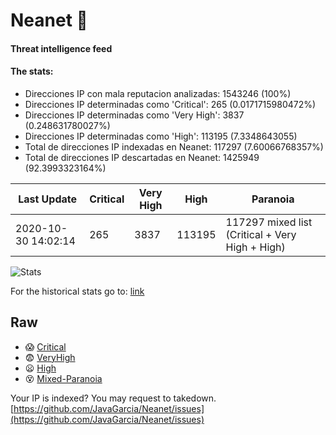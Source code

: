 # Neanet :hocho:
#### Threat intelligence feed
#### The stats:

- Direcciones IP con mala reputacion analizadas: 1543246 (100%)
- Direcciones IP determinadas como 'Critical':  265 (0.0171715980472%)
- Direcciones IP determinadas como 'Very High':  3837 (0.248631780027%)
- Direcciones IP determinadas como 'High':  113195 (7.3348643055)
- Total de direcciones IP indexadas en Neanet:  117297 (7.60066768357%)
- Total de direcciones IP descartadas en Neanet:  1425949 (92.3993323164%)

| Last Update | Critical | Very High | High | Paranoia |
| --- | --- | --- | --- | --- |
| 2020-10-30 14:02:14 | 265 | 3837 | 113195 | 117297 mixed list (Critical + Very High + High)|

![Stats](https://docs.google.com/spreadsheets/d/e/2PACX-1vSnaNMIXVabIpDJjufMlzH7poXnshF3mgd8Is1g9ytUEzVsP5my4Trn8f-xkoLLQ38xpL3HtmUexLo6/pubchart?oid=501124687&format=image)

For the historical stats go to: [link](/stats.csv)
## Raw
- :scream: [Critical](https://raw.githubusercontent.com/JavaGarcia/Neanet/master/blacklists/neanet_critical.txt)
- :fearful: [VeryHigh](https://raw.githubusercontent.com/JavaGarcia/Neanet/master/blacklists/neanet_veryHigh.txtt)
- :frowning: [High](https://raw.githubusercontent.com/JavaGarcia/Neanet/master/blacklists/neanet_high.txt)
- :dizzy_face: [Mixed-Paranoia](https://raw.githubusercontent.com/JavaGarcia/Neanet/master/blacklists/neanet_all.txt)


Your IP is indexed? You may request to takedown. [https://github.com/JavaGarcia/Neanet/issues](https://github.com/JavaGarcia/Neanet/issues)


















































































































































































































































































































































































































































































































































































































































































































































































































































































































































































































































































































































































































































































































































































































































































































































































































































































































































































































































